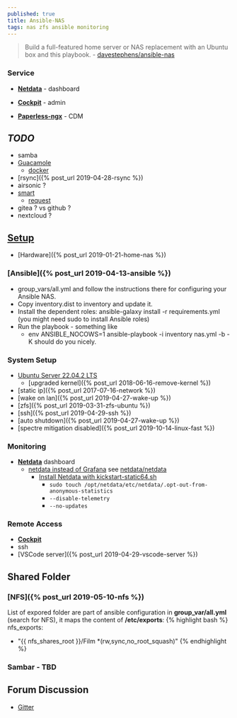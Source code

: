 ```yaml
---
published: true
title: Ansible-NAS
tags: nas zfs ansible monitoring
---
```

>  Build a full-featured home server or NAS replacement with an Ubuntu box and this playbook. - [davestephens/ansible-nas](https://github.com/davestephens/ansible-nas)

### Service
- [**Netdata**](http://192.168.0.125:19999) - dashboard
- [**Cockpit**](http://192.168.0.125:9090)  - admin

- [**Paperless-ngx**](http://192.168.0.125:8000) - CDM


## _TODO_
- samba 
- [Guacamole](https://guacamole.apache.org/doc/gug/users-guide.html)
	- [docker](https://guacamole.apache.org/doc/gug/guacamole-docker.html)
- [rsync]({% post_url 2019-04-28-rsync %})
- airsonic ?
- [smart](https://help.ubuntu.com/community/Smartmontools)
	- [request](https://github.com/davestephens/ansible-nas/issues/2)
- gitea ? vs github ?
- nextcloud ?

 
## [Setup](https://github.com/davestephens/ansible-nas)

- [Hardware]({% post_url 2019-01-21-home-nas %})


### [Ansible]({% post_url 2019-04-13-ansible %})
- group_vars/all.yml and follow the instructions there for configuring your Ansible NAS.
- Copy inventory.dist to inventory and update it.
- Install the dependent roles: ansible-galaxy install -r requirements.yml (you might need sudo to install Ansible roles)
- Run the playbook - something like 
	- env ANSIBLE_NOCOWS=1 ansible-playbook -i inventory nas.yml -b -K should do you nicely.

### System Setup
- [Ubuntu Server 22.04.2 LTS](https://www.ubuntu.com/download/server)
	- [upgraded kernel]({% post_url 2018-06-16-remove-kernel %})
- [static ip]({% post_url 2017-07-16-network %})
- [wake on lan]({% post_url 2019-04-27-wake-up %})
- [zfs]({% post_url 2019-03-31-zfs-ubuntu %})
- [ssh]({% post_url 2019-04-29-ssh %})
- [auto shutdown]({% post_url 2019-04-27-wake-up %})
- [spectre mitigation disabled]({% post_url 2019-10-14-linux-fast %})

### Monitoring
- [**Netdata**](http://192.168.0.125:19999) dashboard
	- [netdata instead of Grafana](https://github.com/davestephens/ansible-nas/issues/8) see [netdata/netdata](https://github.com/netdata/netdata)
    	- [Install Netdata with kickstart-static64.sh](https://github.com/netdata/netdata/blob/master/packaging/installer/methods/kickstart-64.md#install-netdata-with-kickstart-static64sh)
            - `sudo touch /opt/netdata/etc/netdata/.opt-out-from-anonymous-statistics`
			- `--disable-telemetry`
            - `--no-updates`
    
### Remote Access
- [**Cockpit**](http://192.168.0.125:9090)
- ssh
- [VSCode server]({% post_url 2019-04-29-vscode-server %})

## Shared Folder

### [NFS]({% post_url 2019-05-10-nfs %})

List of expored folder are part of ansible configuration in **group_var/all.yml** (search for NFS), it maps the content of **/etc/exports**:
{% highlight bash %}
nfs_exports:
  - "{{ nfs_shares_root }}/Film *(rw,sync,no_root_squash)"
{% endhighlight %}

### Sambar - TBD

## Forum Discussion
- [Gitter](https://gitter.im/Ansible-NAS/Chat)

